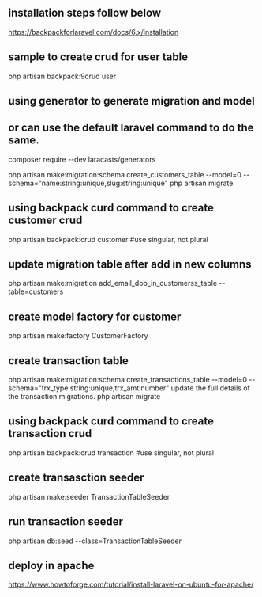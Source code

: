 ## installation steps follow below
https://backpackforlaravel.com/docs/6.x/installation

## sample to create crud for user table
php artisan backpack:9crud user

## using generator to generate migration and model
## or can use the default laravel command to do the same. 
composer require --dev laracasts/generators

php artisan make:migration:schema create_customers_table --model=0 --schema="name:string:unique,slug:string:unique"
php artisan migrate
## using backpack curd command to create customer crud
php artisan backpack:crud customer #use singular, not plural

## update migration table after add in new columns
php artisan make:migration add_email_dob_in_customerss_table --table=customers

## create model factory for customer
php artisan make:factory CustomerFactory

## create transaction table
php artisan make:migration:schema create_transactions_table --model=0 --schema="trx_type:string:unique,trx_amt:number"
update the full details of the transaction migrations.
php artisan migrate

## using backpack curd command to create transaction crud
php artisan backpack:crud transaction #use singular, not plural

## create transasction seeder
php artisan make:seeder TransactionTableSeeder
## run transaction seeder
php artisan db:seed --class=TransactionTableSeeder

## deploy in apache
https://www.howtoforge.com/tutorial/install-laravel-on-ubuntu-for-apache/

##

